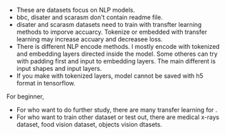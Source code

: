* These are datasets focus on NLP models. 
*  bbc, disater and scarasm don't contain readme file. 
* disater and scarasm datasets need to train with transfter learning methods to imporve accuarcy. Tokenize or embedded with transfer learning may increase accuary and decreasee loss. 
*  There is different NLP encode methods. I mostly encode with tokenized and embedding layers directed inside the model. Some otheres can try with padding first and input to embedding layers. The main different is input shapes and input layers. 
*  If you make with tokenized layers, model cannot be saved with h5 format in tensorflow.  

For beginner, 
*  For who want to do further study, there are many transfer learning for . 
*  For who want to train other dataset or test out, there are medical x-rays dataset, food vision dataset, objects vision dtasets. 